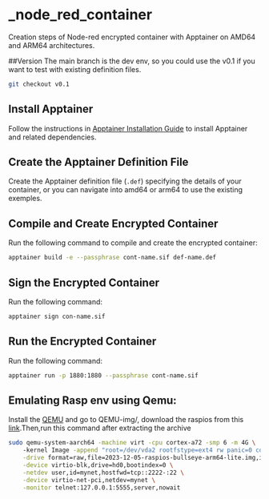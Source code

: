 # _node_red_container
Creation steps of Node-red encrypted container with Apptainer on AMD64 and ARM64 architectures. 

##Version
The main branch is the dev env, so you could use the v0.1 if you want to test with existing definition files.
```bash
git checkout v0.1
``` 
## Install Apptainer
Follow the instructions in [Apptainer Installation Guide](https://github.com/apptainer/apptainer/blob/release-1.2/INSTALL.md) to install Apptainer and related dependencies.

## Create the Apptainer Definition File
Create the Apptainer definition file (`.def`) specifying the details of your container, or you can navigate into amd64 or arm64 to use the existing exemples.


## Compile and Create Encrypted Container
Run the following command to compile and create the encrypted container:
```bash
apptainer build -e --passphrase cont-name.sif def-name.def
```
## Sign the Encrypted Container
Run the following command:
```bash
apptainer sign con-name.sif
```

## Run the Encrypted Container
Run the following command:
```bash
apptainer run -p 1880:1880 --passphrase cont-name.sif
```
## Emulating Rasp env using Qemu:
Install the [QEMU](https://www.qemu.org/download/#linux) and go to QEMU-img/, download the raspios from this [link](https://downloads.raspberrypi.com/raspios_oldstable_lite_arm64/images/raspios_oldstable_lite_arm64-2023-12-06/2023-12-05-raspios-bullseye-arm64-lite.img.xz?_gl=1*bj3dde*_ga*MTkxNjAzMDQxOC4xNzA0Nzk3MTU3*_ga_22FD70LWDS*MTcwNDc5NzE1OS4xLjEuMTcwNDc5NzIyOS4wLjAuMA..).Then,run this command after extracting the archive
```bash
sudo qemu-system-aarch64 -machine virt -cpu cortex-a72 -smp 6 -m 4G \         
    -kernel Image -append "root=/dev/vda2 rootfstype=ext4 rw panic=0 console=ttyAMA0" \
    -drive format=raw,file=2023-12-05-raspios-bullseye-arm64-lite.img,if=none,id=hd0,cache=writeback \
    -device virtio-blk,drive=hd0,bootindex=0 \
    -netdev user,id=mynet,hostfwd=tcp::2222-:22 \
    -device virtio-net-pci,netdev=mynet \
    -monitor telnet:127.0.0.1:5555,server,nowait
```
